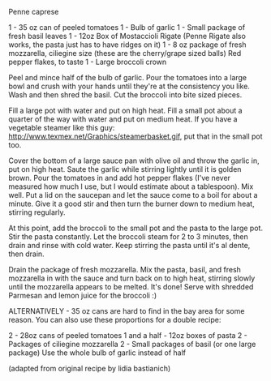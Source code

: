 Penne caprese

1 - 35 oz can of peeled tomatoes
1 - Bulb of garlic
1 - Small package of fresh basil leaves
1 - 12oz Box of Mostaccioli Rigate (Penne Rigate also works, the pasta just has to have ridges on it)
1 - 8 oz package of fresh mozzarella, ciliegine size (these are the cherry/grape sized balls)
Red pepper flakes, to taste
1 - Large broccoli crown


Peel and mince half of the bulb of garlic. Pour the tomatoes into a large bowl and crush with your hands until they're at the consistency you like. Wash and then shred the basil. Cut the broccoli into bite sized pieces.

Fill a large pot with water and put on high heat. Fill a small pot about a quarter of the way with water and put on medium heat. If you have a vegetable steamer like this guy: http://www.texmex.net/Graphics/steamerbasket.gif, put that in the small pot too.

Cover the bottom of a large sauce pan with olive oil and throw the garlic in, put on high heat. Saute the garlic while stirring lightly until it is golden brown. Pour the tomatoes in and add hot pepper flakes (I've never measured how much I use, but I would estimate about a tablespoon). Mix well. Put a lid on the saucepan and let the sauce come to a boil for about a minute. Give it a good stir and then turn the burner down to medium heat, stirring regularly.

At this point, add the broccoli to the small pot and the pasta to the large pot. Stir the pasta constantly. Let the broccoli steam for 2 to 3 minutes, then drain and rinse with cold water. Keep stirring the pasta until it's al dente, then drain.

Drain the package of fresh mozzarella. Mix the pasta, basil, and fresh mozzarella in with the sauce and turn back on to high heat, stirring slowly until the mozzarella appears to be melted. It's done! Serve with shredded Parmesan and lemon juice for the broccoli :)


ALTERNATIVELY - 
35 oz cans are hard to find in the bay area for some reason. You can also use these proportions for a double recipe:

2 - 28oz cans of peeled tomatoes
1 and a half - 12oz boxes of pasta
2 - Packages of ciliegine mozzarella
2 - Small packages of basil (or one large package)
Use the whole bulb of garlic instead of half

(adapted from original recipe by lidia bastianich)
